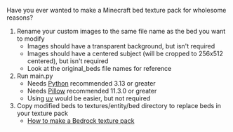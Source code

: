 Have you ever wanted to make a Minecraft bed texture pack for wholesome reasons?



1.  Rename your custom images to the same file name as the bed you want to modify
    -   Images should have a transparent background, but isn't required
    -   Images should have a centered subject (will be cropped to 256x512 centered), but isn't required
    -   Look at the original_beds file names for reference
2.  Run main.py
    -   Needs [Python](https://www.python.org/downloads/) recommended 3.13 or greater
    -   Needs [Pillow](https://pillow.readthedocs.io/en/stable/installation/basic-installation.html) recommended 11.3.0 or greater
    -   Using [uv](https://docs.astral.sh/uv/getting-started/installation/) would be easier, but not required
3.  Copy modified beds to textures/entity/bed directory to replace beds in your texture pack
    -   [How to make a Bedrock texture pack](https://learn.microsoft.com/en-us/minecraft/creator/documents/resourcepack?view=minecraft-bedrock-stable)